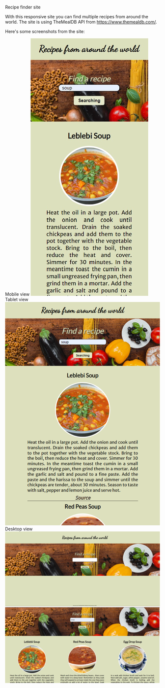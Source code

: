 Recipe finder site

With this responsive site you can find multiple recipes from around the world. The site is using TheMealDB API from https://www.themealdb.com/.

Here's some screenshots from the site:

Mobile view
![](Images/Recipe_mobile_view.jpg)
Tablet view
![](Images/Recipe_tablet_view.png)
Desktop view
![](Images/Recipe_main_site.jpg)
![](Images/Recipe_search.jpg)


